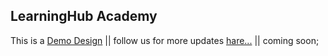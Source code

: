 ## LearningHub Academy
This is a [Demo Design](https://academy) ||
follow us for more updates [hare...](...) ||
coming soon;